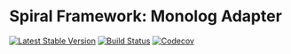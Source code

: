 Spiral Framework: Monolog Adapter
================================
[![Latest Stable Version](https://poser.pugx.org/spiral/monolog/version)](https://packagist.org/packages/spiral/monolog)
[![Build Status](https://travis-ci.org/spiral/monolog.svg?branch=master)](https://travis-ci.org/spiral/monolog)
[![Codecov](https://codecov.io/gh/spiral/monolog/branch/master/graph/badge.svg)](https://codecov.io/gh/spiral/monolog/)
